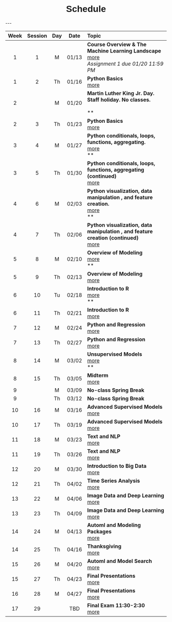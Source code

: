 <h1  style="font-family:  Verdana,  Geneva,  sans-serif;  text-align:center;">Schedule</h1> 
--- 

|  Week    |  Session  |    Day    |  Date    |  Topic  |
|  :---:  |  :-----:  |  :---:  |  :---:  |  :----  |
|  1  |  1  |  M  |  01/13  |  **Course  Overview  &  The  Machine  Learning  Landscape**  <br>  [more](https://rpi.analyticsdojo.com/sessions/session1.html)  <br>  *Assignment  1  due  01/20  11:59  PM*  <br>  |
|  1  |  2  |  Th  |  01/16  |  **Python  Basics**  <br>  [more](https://rpi.analyticsdojo.com/sessions/session2.html)  |
|  2  |    |  M  |  01/20  |  **Martin  Luther  King  Jr.  Day.  Staff  holiday.  No  classes.**  <br>    <br>  **  <br>  |
|  2  |  3  |  Th  |  01/23  |  **Python  Basics**  <br>  [more](https://rpi.analyticsdojo.com/sessions/session3.html)  |
|  3  |  4  |  M  |  01/27  |  **Python  conditionals,  loops,  functions,  aggregating.**  <br>  [more](https://rpi.analyticsdojo.com/sessions/session4.html)  <br>  **  <br>  |
|  3  |  5  |  Th  |  01/30  |  **Python  conditionals,  loops,  functions,  aggregating  (continued)**  <br>  [more](https://rpi.analyticsdojo.com/sessions/session5.html)  |
|  4  |  6  |  M  |  02/03  |  **Python  visualization,  data  manipulation  ,  and  feature  creation.**  <br>  [more](https://rpi.analyticsdojo.com/sessions/session6.html)  <br>  **  <br>  |
|  4  |  7  |  Th  |  02/06  |  **Python  visualization,  data  manipulation  ,  and  feature  creation  (continued)**  <br>  [more](https://rpi.analyticsdojo.com/sessions/session7.html)  |
|  5  |  8  |  M  |  02/10  |  **Overview  of  Modeling**  <br>  [more](https://rpi.analyticsdojo.com/sessions/session8.html)  <br>  **  <br>  |
|  5  |  9  |  Th  |  02/13  |  **Overview  of  Modeling**  <br>  [more](https://rpi.analyticsdojo.com/sessions/session9.html)  |
|  6  |  10  |  Tu  |  02/18  |  **Introduction  to  R**  <br>  [more](https://rpi.analyticsdojo.com/sessions/session10.html)  <br>  **  <br>  |
|  6  |  11  |  Th  |  02/21  |  **Introduction  to  R**  <br>  [more](https://rpi.analyticsdojo.com/sessions/session11.html)  |
|  7  |  12  |  M  |  02/24  |  **Python  and  Regression**  <br>  [more](https://rpi.analyticsdojo.com/sessions/session12.html)  |
|  7  |  13  |  Th  |  02/27  |  **Python  and  Regression**  <br>  [more](https://rpi.analyticsdojo.com/sessions/session13.html)  |
|  8  |  14  |  M  |  03/02  |  **Unsupervised  Models**  <br>  [more](https://rpi.analyticsdojo.com/sessions/session14.html)  <br>  **  <br>  |
|  8  |  15  |  Th  |  03/05  |  **Midterm**  <br>  [more](https://rpi.analyticsdojo.com/sessions/session15.html)  |
|  9  |    |  M  |  03/09  |  **No-class  Spring  Break**  <br>    |
|  9  |    |  Th  |  03/12  |  **No-class  Spring  Break**  <br>    |
|  10  |  16  |  M  |  03/16  |  **Advanced  Supervised  Models**  <br>  [more](https://rpi.analyticsdojo.com/sessions/session16.html)  |
|  10  |  17  |  Th  |  03/19  |  **Advanced  Supervised  Models**  <br>  [more](https://rpi.analyticsdojo.com/sessions/session17.html)  |
|  11  |  18  |  M  |  03/23  |  **Text  and  NLP**  <br>  [more](https://rpi.analyticsdojo.com/sessions/session18.html)  |
|  11  |  19  |  Th  |  03/26  |  **Text  and  NLP**  <br>  [more](https://rpi.analyticsdojo.com/sessions/session19.html)  |
|  12  |  20  |  M  |  03/30  |  **Introduction  to  Big  Data**  <br>  [more](https://rpi.analyticsdojo.com/sessions/session20.html)  |
|  12  |  21  |  Th  |  04/02  |  **Time  Series  Analysis**  <br>  [more](https://rpi.analyticsdojo.com/sessions/session21.html)  |
|  13  |  22  |  M  |  04/06  |  **Image  Data  and  Deep  Learning**  <br>  [more](https://rpi.analyticsdojo.com/sessions/session22.html)  |
|  13  |  23  |  Th  |  04/09  |  **Image  Data  and  Deep  Learning**  <br>  [more](https://rpi.analyticsdojo.com/sessions/session23.html)  |
|  14  |  24  |  M  |  04/13  |  **Automl  and  Modeling  Packages**  <br>  [more](https://rpi.analyticsdojo.com/sessions/session24.html)  |
|  14  |  25  |  Th  |  04/16  |  **Thanksgiving**  <br>  [more](https://rpi.analyticsdojo.com/sessions/session25.html)  |
|  15  |  26  |  M  |  04/20  |  **Automl  and  Model  Search**  <br>  [more](https://rpi.analyticsdojo.com/sessions/session26.html)  |
|  15  |  27  |  Th  |  04/23  |  **Final  Presentations**  <br>  [more](https://rpi.analyticsdojo.com/sessions/session27.html)  |
|  16  |  28  |  M  |  04/27  |  **Final  Presentations**  <br>  [more](https://rpi.analyticsdojo.com/sessions/session28.html)  |
|  17  |  29  |    |  TBD  |  **Final  Exam  11:30-2:30**  <br>  [more](https://rpi.analyticsdojo.com/sessions/session29.html)  |
